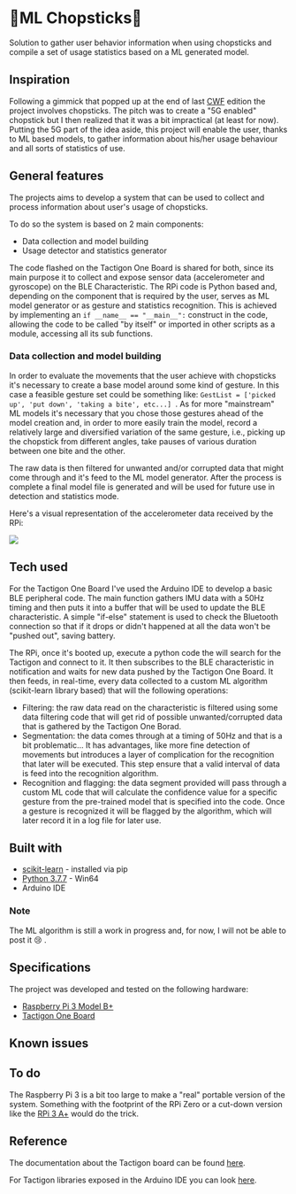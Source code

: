 # 🥢ML Chopsticks🥢
Solution to gather user behavior information when using chopsticks and compile a set of usage statistics based on a ML generated model.

## Inspiration
Following a gimmick that popped up at the end of last [CWF](https://scottkwang.github.io/CodeWithFriends-Spring2020/) edition the project involves chopsticks. The pitch was to create a "5G enabled" chopstick but I then realized that it was a bit impractical (at least for now). Putting the 5G part of the idea aside, this project will enable the user, thanks to ML based models, to gather information about his/her usage behaviour and all sorts of statistics of use.

## General features
The projects aims to develop a system that can be used to collect and process information about user's usage of chopsticks.

To do so the system is based on 2 main components:

* Data collection and model building
* Usage detector and statistics generator

The code flashed on the Tactigon One Board is shared for both, since its main purpose it to collect and expose sensor data (accelerometer and gyroscope) on the BLE Characteristic. The RPi code is Python based and, depending on the component that is required by the user, serves as ML model generator or as gesture and statistics recognition.
This is achieved by implementing an ```if __name__ == "__main__":``` construct in the code, allowing the code to be called "by itself" or imported in other scripts as a module, accessing all its sub functions.

### Data collection and model building
In order to evaluate the movements that the user achieve with chopsticks it's necessary to create a base model around some kind of gesture. In this case a feasible gesture set could be something like: ```GestList = ['picked up', 'put down', 'taking a bite', etc...] ```. As for more "mainstream" ML models it's necessary that you chose those gestures ahead of the model creation and, in order to more easily train the model, record a relatively large and diversified variation of the same gesture, i.e., picking up the chopstick from different angles, take pauses of various duration between one bite and the other.

The raw data is then filtered for unwanted and/or corrupted data that might come through and it's feed to the ML model generator. After the process is complete a final model file is generated and will be used for future use in detection and statistics mode.

Here's a visual representation of the accelerometer data received by the RPi:

![](https://github.com/Cipulot/ML-Chopsticks/blob/main/ML-Chopsticks/media/Sensor%20Graph.gif?raw=true)

## Tech used
For the Tactigon One Board I've used the Arduino IDE to develop a basic BLE peripheral code. The main function gathers IMU data with a 50Hz timing and then puts it into a buffer that will be used to update the BLE characteristic. A simple "if-else" statement is used to check the Bluetooth connection so that if it drops or didn't happened at all the data won't be "pushed out", saving battery.

The RPi, once it's booted up, execute a python code the will search for the Tactigon and connect to it. It then subscribes to the BLE characteristic in notification and waits for new data pushed by the Tactigon One Board. It then feeds, in real-time, every data collected to a custom ML algorithm (scikit-learn library based) that will the following operations:

* Filtering: the raw data read on the characteristic is filtered using some data filtering code that will get rid of possible unwanted/corrupted data that is gathered by the Tactigon One Borad.
* Segmentation: the data comes through at a timing of 50Hz and that is a bit problematic... It has advantages, like more fine detection of movements but introduces a layer of complication for the recognition that later will be executed. This step ensure that a valid interval of data is feed into the recognition algorithm.
* Recognition and flagging: the data segment provided will pass through a custom ML code that will calculate the confidence value for a specific gesture from the pre-trained model that is specified into the code. Once a gesture is recognized it will be flagged by the algorithm, which will later record it in a log file for later use.

## Built with
* [scikit-learn](https://scikit-learn.org/stable/) - installed via pip
* [Python 3.7.7](https://www.python.org/downloads/release/python-377/) - Win64
* Arduino IDE
### Note
The ML algorithm is still a work in progress and, for now, I will not be able to post it 😢 .

## Specifications
The project was developed and tested on the following hardware:
* [Raspberry Pi 3 Model B+](https://www.raspberrypi.org/products/raspberry-pi-3-model-b-plus/?resellerType=home)
* [Tactigon One Board](https://www.nextind.eu/product/the-tactigon-one/)
## Known issues

## To do
The Raspberry Pi 3 is a bit too large to make a "real" portable version of the system. Something with the footprint of the RPi Zero or a cut-down version like the [RPi 3 A+](https://www.raspberrypi.org/products/raspberry-pi-3-model-a-plus/?resellerType=home) would do the trick.

## Reference
The documentation about the Tactigon board can be found [here](https://github.com/TactigonTeam/Docs).

For Tactigon libraries exposed in the Arduino IDE you can look [here](https://www.thetactigon.com/arduino/doxygen/index.html).
